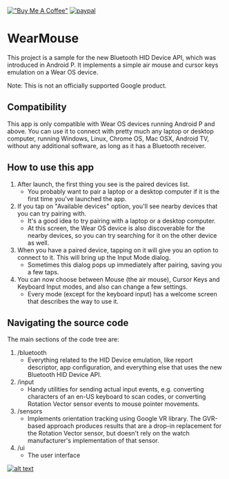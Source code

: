 [!["Buy Me A Coffee"](https://www.buymeacoffee.com/assets/img/custom_images/orange_img.png)](https://www.buymeacoffee.com/ginkage)
[![paypal](https://www.paypalobjects.com/en_GB/i/btn/btn_donate_LG.gif)](https://www.paypal.com/cgi-bin/webscr?cmd=_s-xclick&hosted_button_id=LF9S5WAF6E4VA)

# WearMouse

This project is a sample for the new Bluetooth HID Device API, which was
introduced in Android P. It implements a simple air mouse and cursor keys
emulation on a Wear OS device.

Note: This is not an officially supported Google product.

## Compatibility

This app is only compatible with Wear OS devices running Android P and above.
You can use it to connect with pretty much any laptop or desktop computer,
running Windows, Linux, Chrome OS, Mac OSX, Android TV, without any additional
software, as long as it has a Bluetooth receiver.

## How to use this app

1. After launch, the first thing you see is the paired devices list.
    * You probably want to pair a laptop or a desktop computer if it is the
       first time you've launched the app.
1. If you tap on "Available devices" option, you'll see nearby devices that
   you can try pairing with.
    * It's a good idea to try pairing with a laptop or a desktop computer.
    * At this screen, the Wear OS device is also discoverable for the nearby
       devices, so you can try searching for it on the other device as well.
1. When you have a paired device, tapping on it will give you an option to
   connect to it. This will bring up the Input Mode dialog.
    * Sometimes this dialog pops up immediately after pairing, saving you a few
       taps.
1. You can now choose between Mouse (the air mouse), Cursor Keys and Keyboard
   Input modes, and also can change a few settings.
    * Every mode (except for the keyboard input) has a welcome screen that
       describes the way to use it.
       
## Navigating the source code

The main sections of the code tree are:

1. /bluetooth
    * Everything related to the HID Device emulation, like report descriptor,
       app configuration, and everything else that uses the new Bluetooth HID
       Device API.
1. /input
    * Handy utilities for sending actual input events, e.g. converting
       characters of an en-US keyboard to scan codes, or converting Rotation
       Vector sensor events to mouse pointer movements.
1. /sensors
    * Implements orientation tracking using Google VR library. The GVR-based
       approach produces results that are a drop-in replacement for the 
       Rotation Vector sensor, but doesn't rely on the watch manufacturer's
       implementation of that sensor.
1. /ui
    * The user interface


[![alt text](https://play.google.com/intl/en_gb/badges/images/generic/en_badge_web_generic.png "Get it on Google Play")](https://play.google.com/store/apps/details?id=com.ginkage.wearmouse)
